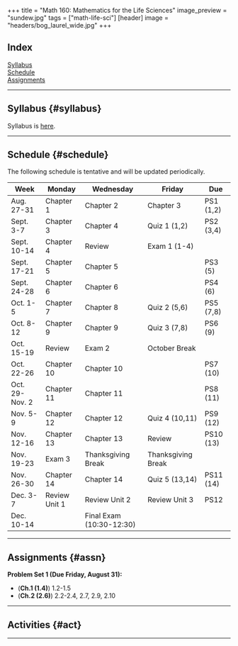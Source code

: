 +++
title = "Math 160: Mathematics for the Life Sciences"
image_preview = "sundew.jpg"
tags = ["math-life-sci"]
[header]
image = "headers/bog_laurel_wide.jpg"
+++

## Index

[Syllabus](#syllabus)  
[Schedule](#schedule)  
[Assignments](#assn)  

---------------------------------------------------------------------

## Syllabus {#syllabus}

Syllabus is [here](/courses/MATH160/syllabus/).  

---------------------------------------------------------------------

## Schedule {#schedule}

The following schedule is tentative and will be updated periodically.  

| Week | Monday	| Wednesday | Friday | Due |
|--------	|------- |------- |------- |---- |
| Aug. 27-31 | Chapter 1	| Chapter 2 | Chapter 3 | PS1 (1,2) |
| Sept. 3-7 |	Chapter 3	| Chapter 4 | Quiz 1 (1,2) | PS2 (3,4) |
| Sept. 10-14 | Chapter 4	| Review |  Exam 1 (1-4) |
| Sept. 17-21 |	Chapter 5 | Chapter 5 |  | PS3 (5) |
| Sept. 24-28 | Chapter 6	| Chapter 6 |  | PS4 (6) |
| Oct. 1-5 | Chapter 7	| Chapter 8 | Quiz 2 (5,6) | PS5 (7,8) |
| Oct. 8-12 |	Chapter 9	| Chapter 9 | Quiz 3 (7,8) | PS6 (9) |
| Oct. 15-19 | Review	| Exam 2 | October Break |
| Oct. 22-26 | Chapter 10	| Chapter 10 | | PS7 (10) |
| Oct. 29-Nov. 2 |	Chapter 11 | Chapter 11 |  | PS8 (11) |
| Nov. 5-9 | Chapter 12	| Chapter 12 | Quiz 4 (10,11) | PS9 (12) |
| Nov. 12-16 | Chapter 13	| Chapter 13 |  Review | PS10 (13) |
| Nov. 19-23 | Exam 3	| Thanksgiving Break | Thanksgiving Break |
| Nov. 26-30 | Chapter 14	| Chapter 14 | Quiz 5 (13,14) | PS11 (14) |
| Dec. 3-7 | Review Unit 1 | Review Unit 2 | Review Unit 3 | PS12 |
| Dec. 10-14 |  | Final Exam (10:30-12:30) |  |

---------------------------------------------------------------------

## Assignments {#assn}

**Problem Set 1 (Due Friday, August 31):**

  - (**Ch.1 (1.4)**) 1.2-1.5  
  - (**Ch.2 (2.6)**) 2.2-2.4, 2.7, 2.9, 2.10


---------------------------------------------------------------------

## Activities {#act}

-------------------------------------------